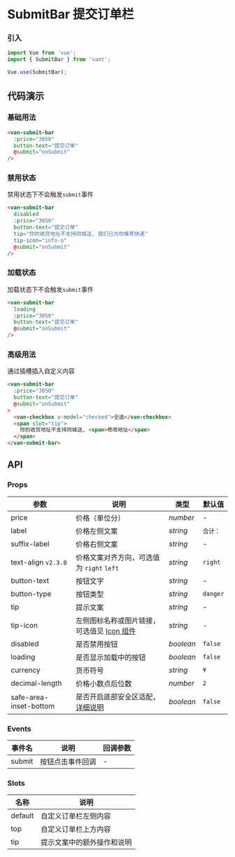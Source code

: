 # SubmitBar 提交订单栏

### 引入

``` javascript
import Vue from 'vue';
import { SubmitBar } from 'vant';

Vue.use(SubmitBar);
```

## 代码演示

### 基础用法

```html
<van-submit-bar
  :price="3050"
  button-text="提交订单"
  @submit="onSubmit"
/>
```

### 禁用状态

禁用状态下不会触发`submit`事件

```html
<van-submit-bar
  disabled
  :price="3050"
  button-text="提交订单"
  tip="你的收货地址不支持同城送, 我们已为你推荐快递"
  tip-icon="info-o"
  @submit="onSubmit"
/>
```

### 加载状态

加载状态下不会触发`submit`事件

```html
<van-submit-bar
  loading
  :price="3050"
  button-text="提交订单"
  @submit="onSubmit"
/>
```

### 高级用法

通过插槽插入自定义内容

```html
<van-submit-bar
  :price="3050"
  button-text="提交订单"
  @submit="onSubmit"
>
  <van-checkbox v-model="checked">全选</van-checkbox>
  <span slot="tip">
    你的收货地址不支持同城送, <span>修改地址</span>
  </span>
</van-submit-bar>
```

## API

### Props

| 参数 | 说明 | 类型 | 默认值 |
|------|------|------|------|
| price | 价格（单位分） | *number* | - |
| label | 价格左侧文案 | *string* | `合计：` |
| suffix-label | 价格右侧文案 | *string* | - |
| text-align `v2.3.0` | 价格文案对齐方向，可选值为 `right` `left` | *string* | `right` |
| button-text | 按钮文字 | *string* | - |
| button-type | 按钮类型 | *string* | `danger` |
| tip | 提示文案 |  *string* | - |
| tip-icon | 左侧图标名称或图片链接，可选值见 [Icon 组件](#/zh-CN/icon) |  *string* | - |
| disabled | 是否禁用按钮 | *boolean* | `false` |
| loading | 是否显示加载中的按钮 |  *boolean* | `false` |
| currency | 货币符号 | *string* | `¥` |
| decimal-length | 价格小数点后位数 | *number* | `2` |
| safe-area-inset-bottom | 是否开启底部安全区适配，[详细说明](#/zh-CN/quickstart#di-bu-an-quan-qu-gua-pei) | *boolean* | `false` |

### Events

| 事件名 | 说明 | 回调参数 |
|------|------|------|
| submit | 按钮点击事件回调 | - |

### Slots

| 名称 | 说明 |
|------|------|
| default | 自定义订单栏左侧内容 |
| top | 自定义订单栏上方内容 |
| tip | 提示文案中的额外操作和说明 |
